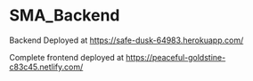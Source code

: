 # SMA_Backend

Backend Deployed at https://safe-dusk-64983.herokuapp.com/

Complete frontend deployed at https://peaceful-goldstine-c83c45.netlify.com/
